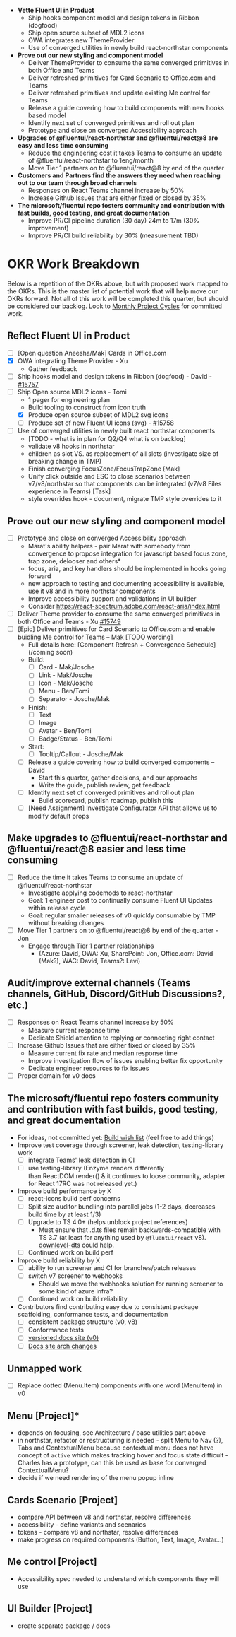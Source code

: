 - **Vette Fluent UI in Product​**
  - Ship hooks component model and design tokens in Ribbon (dogfood)
  - Ship open source subset of MDL2 icons
  - OWA integrates new ThemeProvider​
  - Use of converged utilities in newly build react-northstar components​
- **Prove out our new styling and component model​**
  - Deliver ThemeProvider to consume the same converged primitives in both Office and Teams
  - Deliver refreshed primitives for Card Scenario to Office.com and Teams
  - Deliver refreshed primitives and update existing Me control for Teams
  - Release a guide covering how to build components​ with new hooks based model
  - Identify next set of converged primitives and roll out plan​
  - Prototype and close on converged Accessibility approach​
- **Upgrades of @fluentui/react-northstar and @fluentui/react@8 are easy and less time consuming**
  - Reduce the engineering cost it takes Teams to consume an update of @fluentui/react-northstar to 1eng/month
  - Move Tier 1 partners on to @fluentui/react@8 by end of the quarter​
- **Customers and Partners find the answers they need when reaching out to our team through broad channels**
  - Responses on React Teams channel increase by 50%​
  - Increase Github Issues that are either fixed or closed by 35%​
- **The microsoft/fluentui repo fosters community and contribution with fast builds, good testing, and great documentation​**
  - Improve PR/CI pipeline duration (30 day) 24m to 17m (30% improvement)
  - Improve PR/CI build reliability by 30% (measurement TBD)

# OKR Work Breakdown

Below is a repetition of the OKRs above, but with proposed work mapped to the OKRs. This is the master list of potential work that will help move our OKRs forward. Not all of this work will be completed this quarter, but should be considered our backlog. Look to [Monthly Project Cycles](Fluent-UI-Project-Cycles) for committed work.

## **Reflect Fluent UI in Product**

- [ ] [Open question Aneesha/Mak] Cards in Office.com
- [x] OWA integrating Theme Provider - Xu
  - Gather feedback
- [ ] Ship hooks model and design tokens in Ribbon (dogfood) - David - [#15757](https://github.com/microsoft/fluentui/issues/15757)
- [ ] Ship Open source MDL2 icons - Tomi
  - 1 pager for engineering plan
  - Build tooling to construct from icon truth
  - [x] Produce open source subset of MDL2 svg icons
  - [ ] Produce set of new Fluent UI icons (svg) - [#15758](https://github.com/microsoft/fluentui/issues/15758)
- [ ] Use of converged utilities in newly built react northstar components
  - [TODO - what is in plan for Q2/Q4 what is on backlog]
  - validate v8 hooks in northstar
  - children as slot VS. as replacement of all slots (investigate size of breaking change in TMP)
  - Finish converging FocusZone/FocusTrapZone [Mak]
  - Unify click outside and ESC to close scenarios between v7/v8/northstar so that components can be integrated (v7/v8 Files experience in Teams) [Task]
  - style overrides hook - document, migrate TMP style overrides to it

## **Prove out our new styling and component model**

- [ ] Prototype and close on converged Accessibility approach
  - Marat's ability helpers - pair Marat with somebody from convergence to propose integration for javascript based focus zone, trap zone, delooser and others\*
  - focus, aria, and key handlers should be implemented in hooks going forward
  - new approach to testing and documenting accessibility is available, use it v8 and in more northstar components
  - Improve accessibility support and validations in UI builder
  - Consider https://react-spectrum.adobe.com/react-aria/index.html
- [ ] Deliver Theme provider to consume the same converged primitives in both Office and Teams - Xu [#15749](https://github.com/microsoft/fluentui/issues/15749)
- [ ] [Epic] Deliver primitives for Card Scenario to Office.com and enable buidling Me control for Teams – Mak [TODO wording]
  - Full details here: [Component Refresh + Convergence Schedule](/coming soon)
  - Build:
    - [ ] Card - Mak/Josche
    - [ ] Link - Mak/Josche
    - [ ] Icon - Mak/Josche
    - [ ] Menu - Ben/Tomi
    - [ ] Separator - Josche/Mak
  - Finish:
    - [ ] Text
    - [ ] Image
    - [ ] Avatar - Ben/Tomi
    - [ ] Badge/Status - Ben/Tomi
  - Start:
    - [ ] Tooltip/Callout - Josche/Mak
  - [ ] Release a guide covering how to build converged components – David
    - Start this quarter, gather decisions, and our approachs
    - Write the guide, publish review, get feedback
  - [ ] Identify next set of converged primitives and roll out plan
    - Build scorecard, publish roadmap, publish this
  - [ ] [Need Assignment] Investigate Configurator API that allows us to modify default props

## **Make upgrades to @fluentui/react-northstar and @fluentui/react@8 easier and less time consuming**

- [ ] Reduce the time it takes Teams to consume an update of @fluentui/react-northstar
  - Investigate applying codemods to react-northstar
  - Goal: 1 engineer cost to continually consume Fluent UI Updates within release cycle
  - Goal: regular smaller releases of v0 quickly consumable by TMP without breaking changes
- [ ] Move Tier 1 partners on to @fluentui/react@8 by end of the quarter - Jon
  - Engage through Tier 1 partner relationships
    - (Azure: David, OWA: Xu, SharePoint: Jon, Office.com: David (Mak?), WAC: David, Teams?: Levi)

## **Audit/improve external channels (Teams channels, GitHub, Discord/GitHub Discussions?, etc.)**

- [ ] Responses on React Teams channel increase by 50%
  - Measure current response time
  - Dedicate Shield attention to replying or connecting right contact
- [ ] Increase Github Issues that are either fixed or closed by 35%
  - Measure current fix rate and median response time
  - Improve investigation flow of issues enabling better fix opportunity
  - Dedicate engineer resources to fix issues
- [ ] Proper domain for v0 docs

## **The microsoft/fluentui repo fosters community and contribution with fast builds, good testing, and great documentation**

- For ideas, not committed yet: [Build wish list](https://hackmd.io/mjciSB_aTqGUU_ox3o7eCQ) (feel free to add things)
- Improve test coverage through screener, leak detection, testing-library work
  - [ ] integrate Teams' leak detection in CI
  - [ ] use testing-library (Enzyme renders differently than ReactDOM.render() & it continues to loose community, adapter for React 17RC was not released yet.)
- Improve build performance by X
  - [ ] react-icons build perf concerns
  - [ ] Split size auditor bundling into parallel jobs (1-2 days, decreases build time by at least 1/3)
  - [ ] Upgrade to TS 4.0+ (helps unblock project references)
    - Must ensure that .d.ts files remain backwards-compatible with TS 3.7 (at least for anything used by `@fluentui/react` v8). [downlevel-dts](https://www.npmjs.com/package/downlevel-dts) could help.
  - [ ] Continued work on build perf
- Improve build reliability by X
  - [ ] ability to run screener and CI for branches/patch releases
  - [ ] switch v7 screener to webhooks
    - Should we move the webhooks solution for running screener to some kind of azure infra?
  - [ ] Continued work on build reliability
- Contributors find contributing easy due to consistent package scaffolding, conformance tests, and documentation
  - [ ] consistent package structure (v0, v8)
  - [ ] Conformance tests
  - [ ] [versioned docs site (v0)](https://hackmd.io/roW27OhISDmCcQnOm2hviA)
  - [ ] [Docs site arch changes](https://hackmd.io/aPUhJqFnS2O9WisQ-g7pmg)

## **Unmapped work**

- [ ] Replace dotted (Menu.Item) components with one word (MenuItem) in v0

## Menu [Project]\*

- depends on focusing, see Architecture / base utilities part above
- in northstar, refactor or restructuring is needed - split Menu to Nav (?), Tabs and ContextualMenu because contextual menu does not have concept of `active` which makes tracking hover and focus state difficult - Charles has a prototype, can this be used as base for converged ContextualMenu?
- decide if we need rendering of the menu popup inline

## Cards Scenario [Project]

- compare API between v8 and northstar, resolve differences
- accessibility - define variants and scenarios
- tokens - compare v8 and northstar, resolve differences
- make progress on required components (Button, Text, Image, Avatar...)

## Me control [Project]

- Accessibility spec needed to understand which components they will use

## UI Builder [Project]

- create separate package / docs
